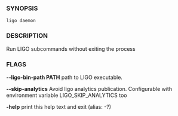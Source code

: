 
### SYNOPSIS
```
ligo daemon
```

### DESCRIPTION
Run LIGO subcommands without exiting the process

### FLAGS
**--ligo-bin-path PATH**
path to LIGO executable.

**--skip-analytics**
Avoid ligo analytics publication. Configurable with environment variable LIGO_SKIP_ANALYTICS too

**-help**
print this help text and exit (alias: -?)


